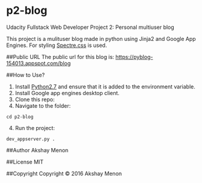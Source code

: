# p2-blog
Udacity Fullstack Web Developer Project 2: Personal multiuser blog

This project is a mulituser blog made in python using Jinja2 and Google App Engines.
For styling [Spectre.css](https://picturepan2.github.io/spectre) is used.

##Public URL
The public url for this blog is: https://pyblog-154013.appspot.com/blog

##How to Use?
1. Install [Python2.7](https://www.python.org/) and ensure that it is added to the environment variable.
2. Install Google app engines desktop client.
3. Clone this repo:
4. Navigate to the folder:
```
cd p2-blog
```
4. Run the project:
```
dev_appserver.py .
```

##Author
Akshay Menon

##License
MIT

##Copyright
Copyright &copy; 2016 Akshay Menon

